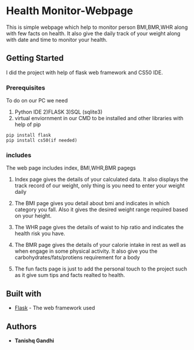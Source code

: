 # Health Monitor-Webpage

This is simple webpage which help to monitor person BMI,BMR,WHR along with few facts on health. It also give the daily track of your weight along with date and time to monitor your health.

## Getting Started

I did the project with help of flask web framework and CS50 IDE.

### Prerequisites

To do on our PC we need
1) Python IDE
2)FLASK
3)SQL (sqlite3)
4) virtual enviornment in our CMD
to be installed and other libraries with help of pip
```
pip install flask
pip install cs50(if needed)

```

### includes

The web page includes index, BMI,WHR,BMR pagegs
1) Index page gives the details of your calculated data. It also displays the track record of our weight, only thing is you need to enter your weight daily

2) The BMI page gives you detail about bmi and indicates in which category you fall. Also it gives the desired weight range required based on your height.

3) The WHR page gives the details of waist to hip ratio and indicates the health risk you have. 

4) The BMR page gives the details of your calorie intake in rest as well as when engage in some physical activity. It also give you the carbohydrates/fats/protiens requirement for a body

5) The fun facts page is just to add the personal touch to the project such as it give sum tips and facts realted to health.
 
 ## Built with
 
* [Flask](https://flask.palletsprojects.com/en/1.1.x/) - The web framework used

## Authors

* **Tanishq Gandhi**



